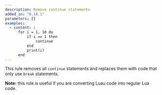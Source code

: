 ```yaml
---
description: Remove continue statements
added_in: "0.14.1"
parameters: []
examples:
  - content: |
      for i = 1, 10 do
          if i == 1 then
              continue
          end
          print(i)
      end
---
```


This rule removes all `continue` statements and replaces them with code that only use `break` statements.

**Note:** this rule is useful if you are converting Luau code into regular Lua code.
